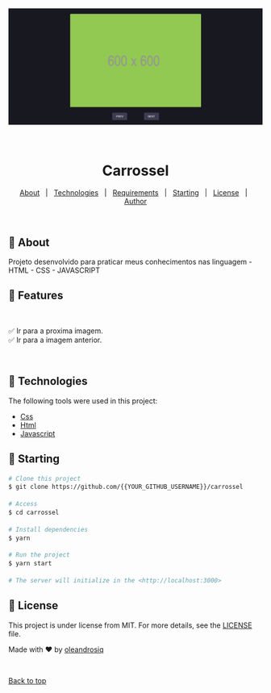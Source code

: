 <div align="center" id="top"> 
  <img src="./github.png" alt="Carrossel" />

&#xa0;

  <!-- <a href="https://carrossel.netlify.app">Demo</a> -->
</div>

<h1 align="center">Carrossel</h1>

<!-- <h4 align="center">
	🚧  Carrossel 🚀 Under construction...  🚧
</h4>

<hr> -->

<p align="center">
  <a href="">About</a> &#xa0; | &#xa0; 
  <a href=">Features</a> &#xa0; | &#xa0;
  <a href="#rocket-technologies">Technologies</a> &#xa0; | &#xa0;
  <a href="#white_check_mark-requirements">Requirements</a> &#xa0; | &#xa0;
  <a href="#checkered_flag-starting">Starting</a> &#xa0; | &#xa0;
  <a href="#memo-license">License</a> &#xa0; | &#xa0;
  <a href="https://github.com/oleandrosiq" target="_blank">Author</a>
</p>

<br>

## 🚀 About

Projeto desenvolvido para praticar meus conhecimentos nas linguagem - HTML - CSS - JAVASCRIPT

## 🚧 Features

&#xa0;

✅ Ir para a proxima imagem.\
✅ Ir para a imagem anterior.

&#xa0;

## 📜 Technologies

The following tools were used in this project:

- [Css](https://developer.mozilla.org/pt-BR/docs/Web/CSS)
- [Html](https://developer.mozilla.org/pt-BR/docs/Web/HTML)
- [Javascript](https://developer.mozilla.org/pt-BR/docs/Web/JavaScript)

## 🚀 Starting

```bash
# Clone this project
$ git clone https://github.com/{{YOUR_GITHUB_USERNAME}}/carrossel

# Access
$ cd carrossel

# Install dependencies
$ yarn

# Run the project
$ yarn start

# The server will initialize in the <http://localhost:3000>
```

## 🎯 License

This project is under license from MIT. For more details, see the [LICENSE](LICENSE.md) file.

Made with ❤ by <a href="https://github.com/oleandrosiq" target="_blank">oleandrosiq</a>

&#xa0;

<a href="#top">Back to top</a>

